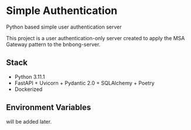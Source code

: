 # Simple Authentication

Python based simple user authentication server

This project is a user authentication-only server created to apply the MSA Gateway pattern to the bnbong-server.

## Stack

- Python 3.11.1
- FastAPI + Uvicorn + Pydantic 2.0 + SQLAlchemy + Poetry
- Dockerized

## Environment Variables

will be added later.